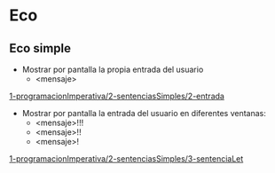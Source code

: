 # Eco

## Eco simple

* Mostrar por pantalla la propia entrada del usuario
  * &lt;mensaje&gt;

[1-programacionImperativa/2-sentenciasSimples/2-entrada](https://github.com/USantaTecla-domain-text/javascript/blob/master/eco/1-programacionImperativa/2-sentenciasSimples/2-entrada/logic.js)


* Mostrar por pantalla la entrada del usuario en diferentes ventanas:
  * &lt;mensaje&gt;!!!
  * &lt;mensaje&gt;!!
  * &lt;mensaje&gt;!

[1-programacionImperativa/2-sentenciasSimples/3-sentenciaLet](https://github.com/USantaTecla-domain-text/javascript/blob/master/eco/1-programacionImperativa/2-sentenciasSimples/3-sentenciaLet/logic.js)
